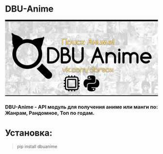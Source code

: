 # DBU-Anime
![alt tag](DBU_ANIME.png "Баннер")

### DBU-Anime - API модуль для получения аниме или манги по: Жанрам, Рандомное, Топ по годам.

# Установка:
> pip install dbuanime
